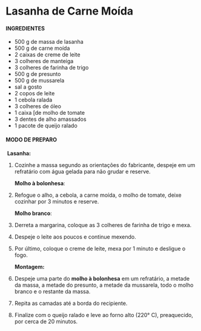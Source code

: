 ﻿# Lasanha de Carne Moída
#### INGREDIENTES
- 500 g de massa de lasanha
- 500 g de carne moída
- 2 caixas de creme de leite
- 3 colheres de manteiga
- 3 colheres de farinha de trigo
- 500 g de presunto
- 500 g de mussarela
- sal a gosto
- 2 copos de leite
- 1 cebola ralada
- 3 colheres de óleo
- 1 caixa [de molho de tomate
- 3 dentes de alho amassados
- 1 pacote de queijo ralado
#### MODO DE PREPARO
​		**Lasanha:**

1. Cozinhe a massa segundo as orientações do fabricante, despeje em um refratário com água gelada para não grudar e reserve.

   **Molho à bolonhesa**:
1. Refogue o alho, a cebola, a carne moída, o molho de tomate, deixe cozinhar por 3 minutos e reserve.

   **Molho branco**:
1. Derreta a margarina, coloque as 3 colheres de farinha de trigo e mexa.
1. Despeje o leite aos poucos e continue mexendo.
1. Por último, coloque o creme de leite, mexa por 1 minuto e desligue o fogo.

   **Montagem:**
1. Despeje uma parte do **molho à bolonhesa** em um refratário, a metade da massa, a metade do presunto, a metade da mussarela, todo o molho branco e o restante da massa.
1. Repita as camadas até a borda do recipiente.
1. Finalize com o queijo ralado e leve ao forno alto (220° C), preaquecido, por cerca de 20 minutos.
